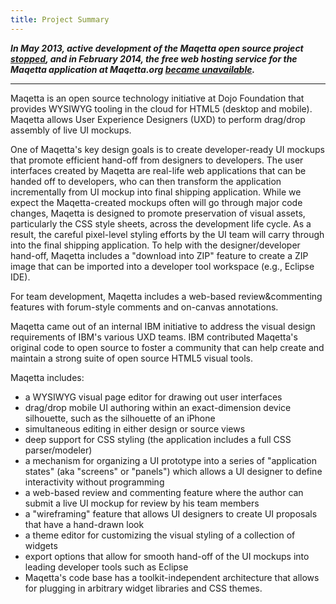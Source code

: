 ```yaml
---
title: Project Summary
---
```


***In May 2013, active development of the Maqetta open source project [stopped](https://groups.google.com/forum/#!msg/maqetta-users/dLGzdERrkG8/PQ9Xv25eRD8J), and in February 2014, the free web hosting service for the Maqetta application at Maqetta.org [became unavailable](https://groups.google.com/forum/#!msg/maqetta-users/0M0da6576Cg/_2i6SbvFTqAJ).***

---

Maqetta is an open source technology initiative at Dojo Foundation that provides WYSIWYG tooling in the cloud for HTML5 (desktop and mobile). Maqetta allows User Experience Designers (UXD) to perform drag/drop assembly of live UI mockups.

One of Maqetta's key design goals is to create developer-ready UI mockups that promote efficient hand-off from designers to developers. The user interfaces created by Maqetta are real-life web applications that can be handed off to developers, who can then transform the application incrementally from UI mockup into final shipping application. While we expect the Maqetta-created mockups often will go through major code changes, Maqetta is designed to promote preservation of visual assets, particularly the CSS style sheets, across the development life cycle. As a result, the careful pixel-level styling efforts by the UI team will carry through into the final shipping application. To help with the designer/developer hand-off, Maqetta includes a "download into ZIP" feature to create a ZIP image that can be imported into a developer tool workspace (e.g., Eclipse IDE).

For team development, Maqetta includes a web-based review&commenting features with forum-style comments and on-canvas annotations.

Maqetta came out of an internal IBM initiative to address the visual design requirements of IBM's various UXD teams. IBM contributed Maqetta's original code to open source to foster a community that can help create and maintain a strong suite of open source HTML5 visual tools.

Maqetta includes:

* a WYSIWYG visual page editor for drawing out user interfaces
* drag/drop mobile UI authoring within an exact-dimension device silhouette, such as the silhouette of an iPhone
* simultaneous editing in either design or source views
* deep support for CSS styling (the application includes a full CSS parser/modeler)
* a mechanism for organizing a UI prototype into a series of "application states" (aka "screens" or "panels") which allows a UI designer to define interactivity without programming
* a web-based review and commenting feature where the author can submit a live UI mockup for review by his team members
* a "wireframing" feature that allows UI designers to create UI proposals that have a hand-drawn look
* a theme editor for customizing the visual styling of a collection of widgets
* export options that allow for smooth hand-off of the UI mockups into leading developer tools such as Eclipse
* Maqetta's code base has a toolkit-independent architecture that allows for plugging in arbitrary widget libraries and CSS themes.